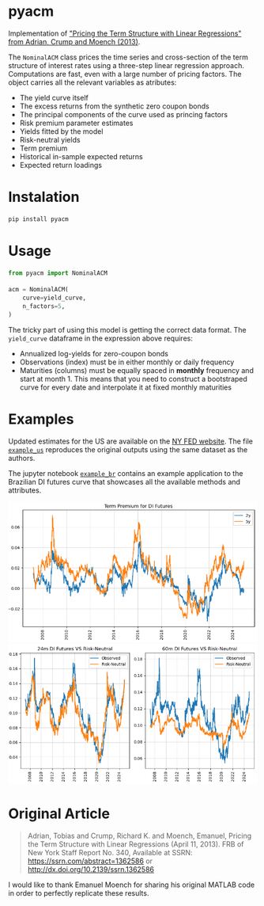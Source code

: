 [paper_website]: https://www.newyorkfed.org/medialibrary/media/research/staff_reports/sr340.pdf


# pyacm
Implementation of ["Pricing the Term Structure with Linear Regressions" from 
Adrian, Crump and Moench (2013)][paper_website].

The `NominalACM` class prices the time series and cross-section of the term 
structure of interest rates using a three-step linear regression approach.
Computations are fast, even with a large number of pricing factors. The object 
carries all the relevant variables as atributes:
- The yield curve itself
- The excess returns from the synthetic zero coupon bonds
- The principal components of the curve used as princing factors
- Risk premium parameter estimates
- Yields fitted by the model
- Risk-neutral yields
- Term premium
- Historical in-sample expected returns 
- Expected return loadings


# Instalation
```bash
pip install pyacm
```


# Usage
```python
from pyacm import NominalACM

acm = NominalACM(
    curve=yield_curve,
    n_factors=5,
)
```
The tricky part of using this model is getting the correct data format. The 
`yield_curve` dataframe in the expression above requires:
- Annualized log-yields for zero-coupon bonds
- Observations (index) must be in either monthly or daily frequency
- Maturities (columns) must be equally spaced in **monthly** frequency and start 
at month 1. This means that you need to construct a bootstraped curve for every 
date and interpolate it at fixed monthly maturities


# Examples
Updated estimates for the US are available on the [NY FED website](https://www.newyorkfed.org/research/data_indicators/term-premia-tabs#/overview). 
The file [`example_us`](https://github.com/gusamarante/pyacm/blob/main/example_us.py) reproduces the original outputs using the same 
dataset as the authors.

The jupyter notebook [`example_br`](https://github.com/gusamarante/pyacm/blob/main/example_br.ipynb) 
contains an example application to the Brazilian DI futures curve that 
showcases all the available methods and attributes.

<p align="center">
  <img src="https://raw.githubusercontent.com/gusamarante/pyacm/refs/heads/main/images/DI%20term%20premium.png" alt="DI Term Premium"/>
  <img src="https://raw.githubusercontent.com/gusamarante/pyacm/refs/heads/main/images/DI%20observed%20vs%20risk%20neutral.png" alt="Observed VS Risk Neutral"/>
</p>

# Original Article
> Adrian, Tobias and Crump, Richard K. and Moench, Emanuel, 
> Pricing the Term Structure with Linear Regressions (April 11, 2013). 
> FRB of New York Staff Report No. 340, 
> Available at SSRN: https://ssrn.com/abstract=1362586 or http://dx.doi.org/10.2139/ssrn.1362586

I would like to thank Emanuel Moench for sharing his original MATLAB code in 
order to perfectly replicate these results.

